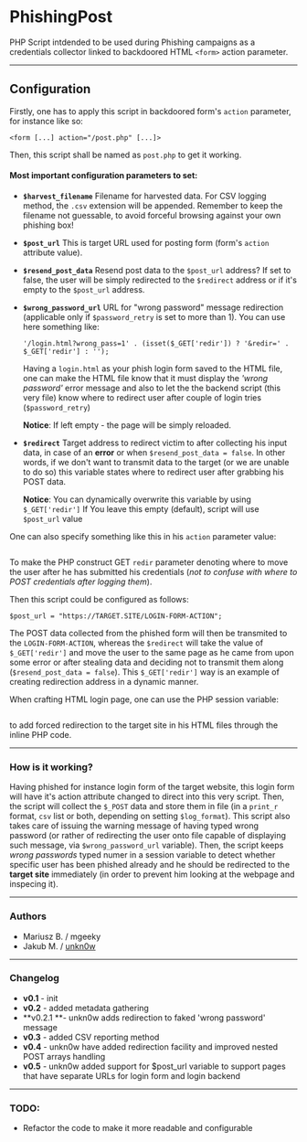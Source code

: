 # PhishingPost

PHP Script intdended to be used during Phishing campaigns as a credentials collector linked to backdoored HTML `<form>` action parameter.

---

## Configuration

Firstly, one has to apply this script in backdoored form's `action` parameter, for instance like so:

```
<form [...] action="/post.php" [...]>
```

Then, this script shall be named as `post.php` to get it working. 

#### Most important configuration parameters to set:

- **`$harvest_filename`**
        Filename for harvested data. For CSV logging method, the `.csv` extension will be appended.
        Remember to keep the filename not guessable, to avoid forceful browsing against your own
        phishing box!

- **`$post_url`**
        This is target URL used for posting form (form's `action` attribute value).

- **`$resend_post_data`**
		Resend post data to the `$post_url` address? 
		If set to false, the user will be simply redirected to the `$redirect` address or if it's empty to the `$post_url` address.

- **`$wrong_password_url`**
        URL for "wrong password" message redirection (applicable only if `$password_retry` is set to more than 1). You can use here something like:
    ```
    '/login.html?wrong_pass=1' . (isset($_GET['redir']) ? '&redir=' . $_GET['redir'] : '');
    ```
    Having a `login.html` as your phish login form saved to the HTML file, one can make the HTML
    file know that it must display the _'wrong password'_ error message and also to let the
    the backend script (this very file) know where to redirect user after couple of 
    login tries (`$password_retry`)
    
    **Notice**: If left empty - the page will be simply reloaded.

- **`$redirect`**
        Target address to redirect victim to after collecting his input data, in case of an **error** or 
        when `$resend_post_data = false`. In other words, if we don't want to transmit data to the
        target (or we are unable to do so) this variable states where to redirect user after grabbing his POST data.
        
    **Notice**:
    You can dynamically overwrite this variable by using `$_GET['redir']`
    If You leave this empty (default), script will use `$post_url` value


One can also specify something like this in his `action` parameter value:
```<form [...] action="/post.php?redir=https://TARGET.SITE/<?php echo $_SERVER['REQUEST_URI'];?>">
```

To make the PHP construct GET `redir` parameter denoting where to move the user after he has submitted his credentials (_not to confuse with where to POST credentials after logging them_).

Then this script could be configured as follows:
```$redirect = "";
$post_url = "https://TARGET.SITE/LOGIN-FORM-ACTION";
```

The POST data collected from the phished form will then be transmited to the `LOGIN-FORM-ACTION`, whereas the `$redirect` will take the value of `$_GET['redir']` and move the user to the same page as he came from upon some error or after stealing data and deciding not to transmit them along (`$resend_post_data = false`). This `$_GET['redir']` way is an example of creating redirection address in a dynamic manner.

When crafting HTML login page, one can use the PHP session variable: 

```$_SESSION['phished_already']
```
to add forced redirection to the target site in his HTML files through the inline PHP code.

---


### How is it working?

Having phished for instance login form of the target website, this login form will have it's action attribute changed to direct into this very script. Then, the script will collect the `$_POST` data and store them in file (in a `print_r` format, `csv` list or both, depending on setting `$log_format`). This script also takes care of issuing the warning message of having typed wrong password (or rather of redirecting the user onto file capable of displaying such message, via `$wrong_password_url` variable). Then, the script keeps _wrong passwords_ typed numer in a session variable to detect whether specific user has been phished already and he should be redirected to the **target site** immediately (in order to prevent him looking at the webpage and inspecing it). 


---

### Authors

- Mariusz B. / mgeeky
- Jakub M. / [unkn0w](https://github.com/unkn0w)

---


### Changelog

 - **v0.1** - init
 - **v0.2** - added metadata gathering
 - **v0.2.1 **- unkn0w adds redirection to faked 'wrong password' message
 - **v0.3** - added CSV reporting method
 - **v0.4** - unkn0w have added redirection facility and improved nested POST arrays handling
 - **v0.5** - unkn0w added support for $post_url variable to support pages that have separate URLs for login form and login backend

---

### TODO:

- Refactor the code to make it more readable and configurable


